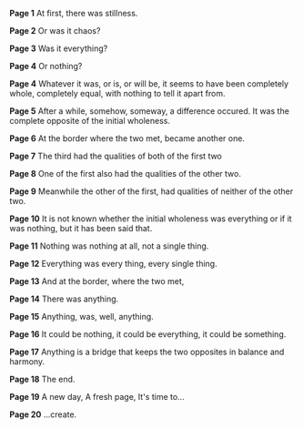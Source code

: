**Page 1**
At first, there was stillness.

**Page 2**
Or was it chaos?

**Page 3**
Was it everything?

**Page 4**
Or nothing?

**Page 4**
Whatever it was, or is, or will be, it seems to have been completely whole, completely equal, with nothing to tell it apart from.

**Page 5**
After a while, somehow, someway, a difference occured. It was the complete opposite of the initial wholeness.

**Page 6**
At the border where the two met, became another one.

**Page 7**
The third had the qualities of both of the first two

**Page 8**
One of the first also had the qualities of the other two.

**Page 9**
Meanwhile the other of the first, had qualities of neither of the other two.

**Page 10**
It is not known whether the initial wholeness was everything or if it was nothing, but it has been said that.

**Page 11**
Nothing was nothing at all, not a single thing.

**Page 12**
Everything was every thing, every single thing.

**Page 13**
And at the border, where the two met,

**Page 14**
There was anything.

**Page 15**
Anything, was, well, anything.

**Page 16**
It could be nothing, it could be everything, it could be something.

**Page 17**
Anything is a bridge that keeps the two opposites in balance and harmony.

**Page 18**
The end.

**Page 19**
A new day,
A fresh page,
It's time to...


**Page 20**
...create.